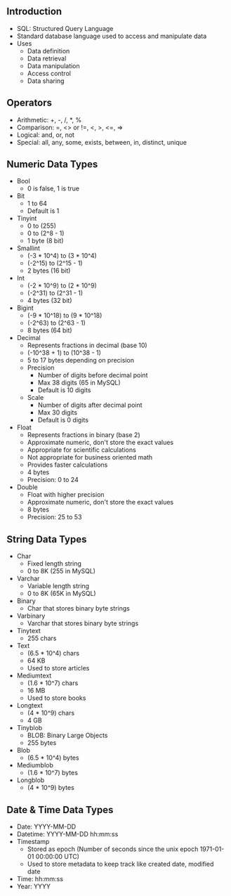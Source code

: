## Introduction
- SQL: Structured Query Language
- Standard database language used to access and manipulate data
- Uses
  - Data definition
  - Data retrieval
  - Data manipulation
  - Access control
  - Data sharing

## Operators
- Arithmetic: +, -, /, *, %
- Comparison: =, <> or !=, <, >, <=, =>
- Logical: and, or, not
- Special: all, any, some, exists, between, in, distinct, unique

## Numeric Data Types
- Bool
  - 0 is false, 1 is true
- Bit
  - 1 to 64
  - Default is 1
- Tinyint
  - 0 to (255)
  - 0 to (2^8 - 1)
  - 1 byte (8 bit)
- Smallint
  - (-3 * 10^4) to (3 * 10^4)
  - (-2^15) to (2^15 - 1)
  - 2 bytes (16 bit)
- Int
  - (-2 * 10^9) to (2 * 10^9)
  - (-2^31) to (2^31 - 1)
  - 4 bytes (32 bit)
- Bigint
  - (-9 * 10^18) to (9 * 10^18)
  - (-2^63) to (2^63 - 1)
  - 8 bytes (64 bit)
- Decimal
  - Represents fractions in decimal (base 10)
  - (-10^38 + 1) to (10^38 - 1)
  - 5 to 17 bytes depending on precision
  - Precision
    - Number of digits before decimal point
    - Max 38 digits (65 in MySQL)
    - Default is 10 digits
  - Scale
    - Number of digits after decimal point
    - Max 30 digits
    - Default is 0 digits
- Float
  - Represents fractions in binary (base 2)
  - Approximate numeric, don't store the exact values
  - Appropriate for scientific calculations
  - Not appropriate for business oriented math
  - Provides faster calculations
  - 4 bytes
  - Precision: 0 to 24
- Double
  - Float with higher precision
  - Approximate numeric, don't store the exact values
  - 8 bytes
  - Precision: 25 to 53

## String Data Types
- Char
  - Fixed length string
  - 0 to 8K (255 in MySQL)
- Varchar
  - Variable length string
  - 0 to 8K (65K in MySQL)
- Binary
  - Char that stores binary byte strings
- Varbinary
  - Varchar that stores binary byte strings
- Tinytext
  - 255 chars
- Text
  - (6.5 * 10^4) chars
  - 64 KB
  - Used to store articles
- Mediumtext
  - (1.6 * 10^7) chars
  - 16 MB
  - Used to store books
- Longtext
  - (4 * 10^9) chars
  - 4 GB
- Tinyblob
  - BLOB: Binary Large Objects
  - 255 bytes
- Blob
  - (6.5 * 10^4) bytes
- Mediumblob
  - (1.6 * 10^7) bytes
- Longblob
  - (4 * 10^9) bytes

## Date & Time Data Types
- Date: YYYY-MM-DD
- Datetime: YYYY-MM-DD hh:mm:ss
- Timestamp
  - Stored as epoch (Number of seconds since the unix epoch 1971-01-01 00:00:00 UTC)
  - Used to store metadata to keep track like created date, modified date
- Time: hh:mm:ss
- Year: YYYY
